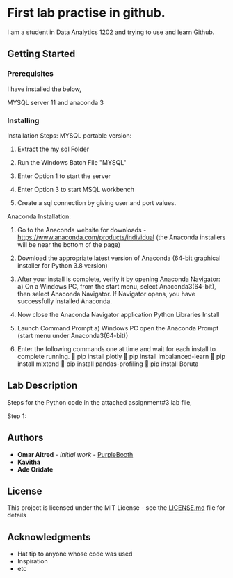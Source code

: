 # First lab practise in github.

I am a student in Data Analytics 1202 and trying to use and learn Github.


## Getting Started

### Prerequisites

I have installed the below,

MYSQL server 11 and anaconda 3

### Installing

Installation Steps:
MYSQL portable version:

1. Extract the my sql Folder

2. Run the Windows Batch File "MYSQL"

3. Enter Option 1 to start the server

4. Enter Option 3 to start MSQL workbench

5. Create a sql connection by giving user and port values.

Anaconda Installation:

1. Go to the Anaconda website for downloads - https://www.anaconda.com/products/individual (the
Anaconda installers will be near the bottom of the page)
2. Download the appropriate latest version of Anaconda (64-bit graphical installer for Python 3.8 version)
3. After your install is complete, verify it by opening Anaconda Navigator:
a) On a Windows PC, from the start menu, select Anaconda3(64-bit), then select Anaconda
Navigator. If Navigator opens, you have successfully installed Anaconda.

4. Now close the Anaconda Navigator application
Python Libraries Install
5. Launch Command Prompt
a) Windows PC open the Anaconda Prompt (start menu under Anaconda3(64-bit))

6. Enter the following commands one at time and wait for each install to complete running.
 pip install plotly
 pip install imbalanced-learn
 pip install mlxtend
 pip install pandas-profiling
 pip install Boruta

## Lab Description

Steps for the Python code in the attached assignment#3 lab file,

Step 1:



## Authors

* **Omar Altred** - *Initial work* - [PurpleBooth](https://github.com/PurpleBooth)
* **Kavitha**
* **Ade Oridate**

## License

This project is licensed under the MIT License - see the [LICENSE.md](LICENSE.md) file for details

## Acknowledgments

* Hat tip to anyone whose code was used
* Inspiration
* etc
